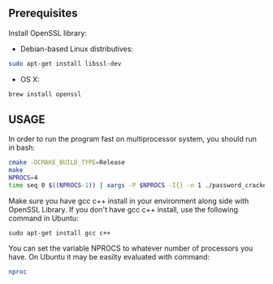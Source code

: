 ## Prerequisites
Install OpenSSL library:
- Debian-based Linux distributives:
```bash
sudo apt-get install libssl-dev
```

- OS X:
```bash
brew install openssl
```

## USAGE
In order to run the program fast on multiprocessor system, you should run in bash:
```bash
cmake -DCMAKE_BUILD_TYPE=Release
make
NPROCS=4
time seq 0 $((NPROCS-1)) | xargs -P $NPROCS -I{} -n 1 ./password_cracker {} $NPROCS
```

Make sure you have gcc c++ install in your environment along side with OpenSSL Library.
If you don't have gcc c++ install, use the following command in Ubuntu:
```
sudo apt-get install gcc c++
```

You can set the variable NPROCS to whatever number of processors you have. On Ubuntu it may be easilty evaluated with command:
```bash
nproc
```

